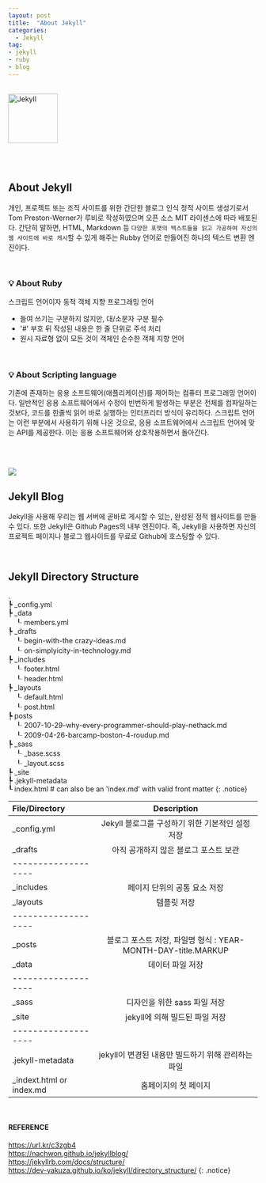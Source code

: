 ```yaml
---
layout: post
title:  "About Jekyll"
categories:
  - Jekyll
tag:
- jekyll 
- ruby
- blog
---
```


<br><img src="{{ site.url }}/images/jekyll-icon.png" alt="Jekyll" height="100">

<br><br>

## About Jekyll

개인, 프로젝트 또는 조직 사이트를 위한 간단한 블로그 인식 정적 사이트 생성기로서 Tom Preston-Werner가 루비로 작성하였으며 오픈 소스 MIT 라이센스에 따라 배포된다. 간단히 말하면, HTML, Markdown 등 `다양한 포맷의 텍스트들을 읽고 가공하여 자신의 웹 사이트에 바로 게시`할 수 있게 해주는 Rubby 언어로 만들어진 하나의 텍스트 변환 엔진이다.

<br>

### 💡 About Ruby

 스크립트 언어이자 동적 객체 지향 프로그래밍 언어

* 들여 쓰기는 구분하지 않지만, 대/소문자 구분 필수
* '#' 부호 뒤 작성된 내용은 한 줄 단위로 주석 처리
* 원시 자료형 없이 모든 것이 객체인 순수한 객체 지향 언어

<br>

### 💡 About Scripting language

 기존에 존재하는 응용 소프트웨어(애플리케이션)를 제어하는 컴퓨터 프로그래밍 언어이다. 일반적인 응용 소프트웨어에서 수정이 빈번하게 발생하는 부분은 전체를 컴파일하는 것보다, 코드를 한줄씩 읽어 바로 실행하는 인터프리터 방식이 유리하다. 스크립트 언어는 이런 부분에서 사용하기 위해 나온 것으로, 응용 소프트웨어에서 스크립트 언어에 맞는 API를 제공한다. 이는 응용 소프트웨어와 상호작용하면서 돌아간다.

<br><br>

<img src="{{ site.url }}/images/Git-Jekyll.png">

<br>

## Jekyll Blog

 Jekyll을 사용해 우리는 웹 서버에 곧바로 게시할 수 있는, 완성된 정적 웹사이트를 만들 수 있다. 또한 Jekyll은 Github Pages의 내부 엔진이다. 즉, Jekyll을 사용하면 자신의 프로젝트 페이지나 블로그 웹사이트를 무료로 Github에 호스팅할 수 있다.

<br>

## Jekyll Directory Structure

. <br>
┡ _config.yml <br>
┡ _data <br>
　┖ members.yml <br>
┡ _drafts <br>
　┖ begin-with-the crazy-ideas.md <br>
　┖ on-simplyicity-in-technology.md <br>
┡ _includes <br>
　┖ footer.html <br>
　┖ header.html <br>
┡ _layouts <br>
　┖ default.html <br>
　┖ post.html <br>
┡ posts <br>
　┖ 2007-10-29-why-every-programmer-should-play-nethack.md <br>
　┖ 2009-04-26-barcamp-boston-4-roudup.md <br>
┡ _sass <br>
　┖ _base.scss <br>
　┖ _layout.scss <br>
┡ _site <br>
┡ .jekyll-metadata <br>
┖ index.html # can also be an 'index.md' with valid front matter
{: .notice}

| File/Directory | Description |
|:--------|:-------:|
| _config.yml   | Jekyll 블로그를 구성하기 위한 기본적인 설정 저장   |
| _drafts   | 아직 공개하지 않은 블로그 포스트 보관   |
|-------------------|
| _includes   | 페이지 단위의 공통 요소 저장   |
| _layouts   | 템플릿 저장   |
|-------------------|
| _posts   | 블로그 포스트 저장, 파일명 형식 : YEAR-MONTH-DAY-title.MARKUP   |
| _data   | 데이터 파일 저장   |
|-------------------|
| _sass   | 디자인을 위한 sass 파일 저장   |
| _site   | jekyll에 의해 빌드된 파일 저장   |
|-------------------|
| .jekyll-metadata   | jekyll이 변경된 내용만 빌드하기 위해 관리하는 파일   |
| _indext.html or index.md   | 홈페이지의 첫 페이지   |

<br>

#### REFERENCE
https://url.kr/c3zgb4 <br>
https://nachwon.github.io/jekyllblog/ <br>
https://jekyllrb.com/docs/structure/ <br>
https://dev-yakuza.github.io/ko/jekyll/directory_structure/
{: .notice}